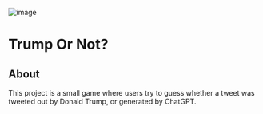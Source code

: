 ![image](https://github.com/Adfre12yu/TrumpOrNot/assets/62910330/08ab80e8-bf4b-469f-98af-134dbd5ee79a)

# Trump Or Not?
## About
This project is a small game where users try to guess whether a tweet was tweeted out by Donald Trump, or generated by ChatGPT. 
